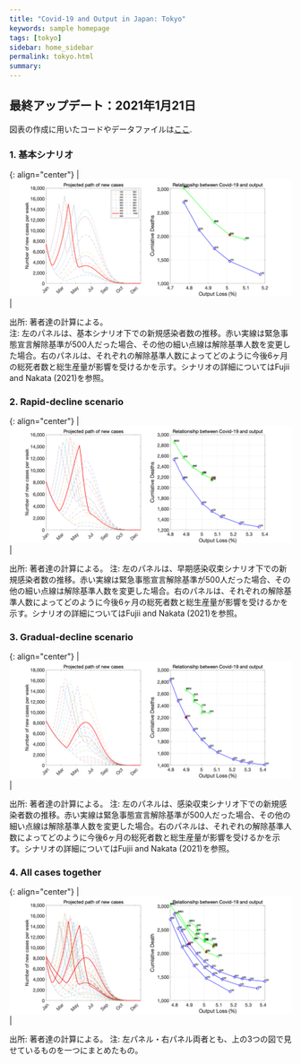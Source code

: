 ```yaml
---
title: "Covid-19 and Output in Japan: Tokyo"
keywords: sample homepage
tags: [tokyo]
sidebar: home_sidebar
permalink: tokyo.html
summary:
---
```


## 最終アップデート：2021年1月21日

図表の作成に用いたコードやデータファイルは[ここ](https://github.com/Covid19OutputJapan/Covid19OutputJapan.github.io/tree/main/_archives/).

### 1. 基本シナリオ

{: align="center"}
|![Baseline](./images/20210120/Tokyo/BaselineDecline.png)|

出所: 著者達の計算による。 <br>
注: 左のパネルは、基本シナリオ下での新規感染者数の推移。赤い実線は緊急事態宣言解除基準が500人だった場合、その他の細い点線は解除基準人数を変更した場合。右のパネルは、それぞれの解除基準人数によってどのように今後6ヶ月の総死者数と総生産量が影響を受けるかを示す。シナリオの詳細についてはFujii and Nakata (2021)を参照。

### 2. Rapid-decline scenario

{: align="center"}
|![Rapid](./images/20210120/Tokyo/RapidDecline.png)|

出所: 著者達の計算による。 
注: 左のパネルは、早期感染収束シナリオ下での新規感染者数の推移。赤い実線は緊急事態宣言解除基準が500人だった場合、その他の細い点線は解除基準人数を変更した場合。右のパネルは、それぞれの解除基準人数によってどのように今後6ヶ月の総死者数と総生産量が影響を受けるかを示す。シナリオの詳細についてはFujii and Nakata (2021)を参照。

### 3. Gradual-decline scenario

{: align="center"}
|![Gradual](./images/20210120/Tokyo/GradualDecline.png)|

出所: 著者達の計算による。 
注: 左のパネルは、感染収束シナリオ下での新規感染者数の推移。赤い実線は緊急事態宣言解除基準が500人だった場合、その他の細い点線は解除基準人数を変更した場合。右のパネルは、それぞれの解除基準人数によってどのように今後6ヶ月の総死者数と総生産量が影響を受けるかを示す。シナリオの詳細についてはFujii and Nakata (2021)を参照。

### 4. All cases together

{: align="center"}
|![All](./images/20210120/Tokyo/ThreeScenariosDecline.png)|

出所: 著者達の計算による。 
注: 左パネル・右パネル両者とも、上の3つの図で見せているものを一つにまとめたもの。


